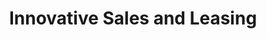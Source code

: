 ---
title: "Innovative Sales and Leasing"
url: /mountain-view/innovative-sales-and-leasing/
shop: car
---